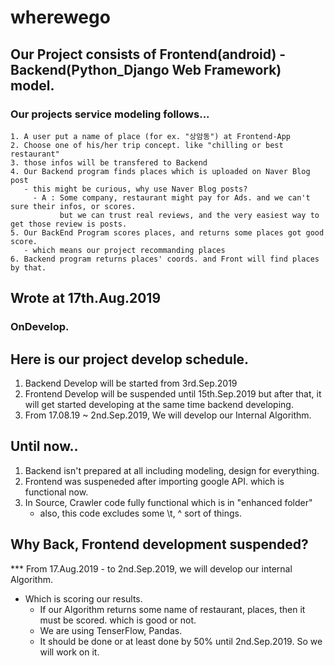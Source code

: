 # wherewego

## Our Project consists of Frontend(android) - Backend(Python_Django Web Framework) model.
  ### Our projects service modeling follows...
    1. A user put a name of place (for ex. "상암동") at Frontend-App
    2. Choose one of his/her trip concept. like "chilling or best restaurant"
    3. those infos will be transfered to Backend
    4. Our Backend program finds places which is uploaded on Naver Blog post
       - this might be curious, why use Naver Blog posts? 
         - A : Some company, restaurant might pay for Ads. and we can't sure their infos, or scores.
               but we can trust real reviews, and the very easiest way to get those review is posts.
    5. Our BackEnd Program scores places, and returns some places got good score.
       - which means our project recommanding places
    6. Backend program returns places' coords. and Front will find places by that.



## Wrote at 17th.Aug.2019

### OnDevelop.

## Here is our project develop schedule.

1. Backend Develop will be started from 3rd.Sep.2019
2. Frontend Develop will be suspended until 15th.Sep.2019 but after that, it will get started developing 
   at the same time backend developing.
3. From 17.08.19 ~ 2nd.Sep.2019, We will develop our Internal Algorithm.

## Until now..

1. Backend isn't prepared at all including modeling, design for everything.
2. Frontend was suspeneded after importing google API. which is functional now.
3. In Source, Crawler code fully functional which is in "enhanced folder"
   - also, this code excludes some \t, \^ sort of things.

## Why Back, Frontend development suspended?

  *** From 17.Aug.2019 - to 2nd.Sep.2019, we will develop our internal Algorithm.
  - Which is scoring our results. 
    - If our Algorithm returns some name of restaurant, places, then it must be scored. which is good or not.
    - We are using TenserFlow, Pandas. 
    - It should be done or at least done by 50% until 2nd.Sep.2019. So we will work on it.
